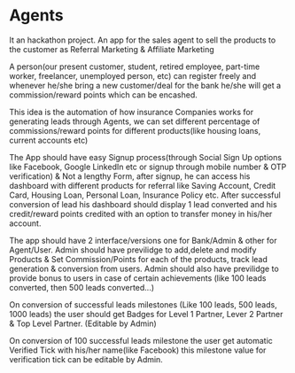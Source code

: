 # Agents

It an hackathon project.
An app for the sales agent to sell the products to the customer as Referral Marketing & Affiliate Marketing

A person(our present customer, student, retired employee, part-time worker, freelancer, unemployed person, etc) can register freely and whenever he/she bring a new customer/deal for the bank he/she will get a commission/reward points which can be encashed.

This idea is the automation of how insurance Companies works for generating leads through Agents, we can set different percentage of commissions/reward points for different products(like housing loans, current accounts etc)

The App should have easy Signup process(through Social Sign Up options like Facebook, Google LinkedIn etc or signup through mobile number & OTP verification) & Not a lengthy Form, after signup, he can access his dashboard with different products for referral like Saving Account, Credit Card, Housing Loan, Personal Loan, Insurance Policy etc. After successful conversion of lead his dashboard should display 1 lead converted and his credit/reward points credited with an option to transfer money in his/her account.

The app should have 2 interface/versions one for Bank/Admin & other for Agent/User. Admin should have previlidge to add,delete and modify Products & Set Commission/Points for each of the products, track lead generation & conversion from users. Admin should also have previlidge to provide bonus to users in case of certain achievements (like 100 leads converted, then 500 leads converted...)

On conversion of successful leads milestones (Like 100 leads, 500 leads, 1000 leads) the user should get Badges for Level 1 Partner, Lever 2 Partner & Top Level Partner. (Editable by Admin)

On conversion of 100 successful leads milestone the user get automatic Verified Tick with his/her name(like Facebook) this milestone value for verification tick can be editable by Admin.